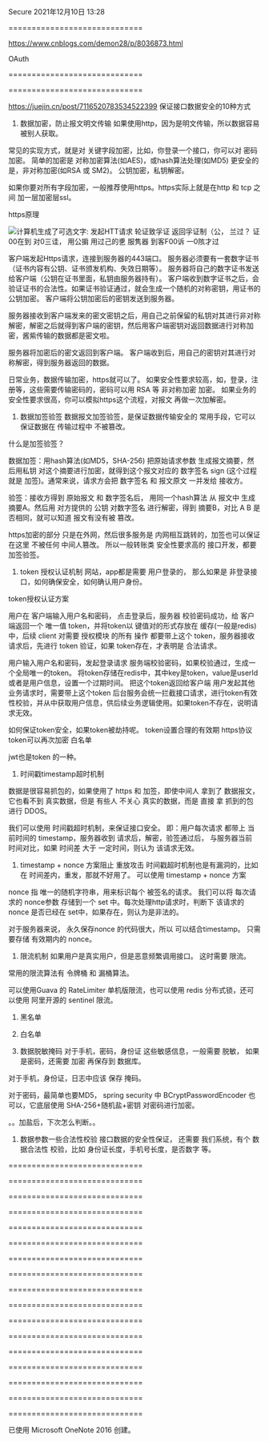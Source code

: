 Secure
2021年12月10日
13:28

=============================

https://www.cnblogs.com/demon28/p/8036873.html

OAuth

=============================

=============================

https://juejin.cn/post/7116520783534522399
保证接口数据安全的10种方式

1. 数据加密，防止报文明文传输
如果使用http，因为是明文传输，所以数据容易被别人获取。

常见的实现方式，就是对  关键字段加密，比如，你登录一个接口，你可以对  密码加密。
简单的加密是  对称加密算法(如AES)，或hash算法处理(如MD5)
更安全的是，非对称加密(如RSA  或  SM2)。  公钥加密，私钥解密。

如果你要对所有字段加密，一般推荐使用https。https实际上就是在http  和  tcp  之间  加一层加密层ssl。

https原理

![计算机生成了可选文字: 发起HTT请求 轮证致孚证 返回孚证制（公， 兰过？ 证00在到 对0三诖， 用公掮 用过己的乶 服隽器 到客F00诉 一0陔才过](../_resources/72535e78673b480cb82c1d06d04e6acd.jpg)

客户端发起Https请求，连接到服务器的443端口。
服务器必须要有一套数字证书（证书内容有公钥、证书颁发机构、失效日期等）。
服务器将自己的数字证书发送给客户端（公钥在证书里面，私钥由服务器持有）。
客户端收到数字证书之后，会验证证书的合法性。如果证书验证通过，就会生成一个随机的对称密钥，用证书的公钥加密。
客户端将公钥加密后的密钥发送到服务器。

服务器接收到客户端发来的密文密钥之后，用自己之前保留的私钥对其进行非对称解密，解密之后就得到客户端的密钥，然后用客户端密钥对返回数据进行对称加密，酱紫传输的数据都是密文啦。

服务器将加密后的密文返回到客户端。
客户端收到后，用自己的密钥对其进行对称解密，得到服务器返回的数据。

日常业务，数据传输加密，https就可以了。  如果安全性要求较高，如，登录，注册等，这些需要传输密码的，密码可以用  RSA  等  非对称加密  加密。  如果业务的安全性要求很高，你可以模拟https这个流程，对报文  再做一次加解密。

1. 数据加签验签
数据报文加签验签，是保证数据传输安全的  常用手段，它可以保证数据在  传输过程中  不被篡改。

什么是加签验签？

数据加签：用hash算法(如MD5，SHA-256)  把原始请求参数  生成报文摘要，然后用私钥  对这个摘要进行加密，就得到这个报文对应的  数字签名  sign (这个过程就是  加签)。通常来说，请求方会把  数字签名  和  报文原文  一并发给  接收方。

验签：接收方得到  原始报文  和  数字签名后，  用同一个hash算法  从  报文中  生成  摘要A。然后用  对方提供的  公钥  对数字签名  进行解密，得到  摘要B，对比  A B  是否相同，就可以知道  报文有没有被  篡改。

https加密的部分  只是在外网，然后很多服务是  内网相互跳转的，加签也可以保证  在这里  不被任何  中间人篡改。  所以一般转账类  安全性要求高的  接口开发，都要  加签验签。

1. token  授权认证机制
网站，app都是需要  用户登录的，  那么如果是  非登录接口，如何确保安全，如何确认用户身份。

token授权认证方案

用户在  客户端输入用户名和密码，  点击登录后，服务器  校验密码成功，给  客户端返回一个  唯一值  token，并将token以  键值对的形式存放在  缓存(一般是redis)中，后续  client  对需要  授权模块  的所有  操作  都要带上这个  token，服务器接收请求后，先进行  token  验证，如果  token存在，才表明是  合法请求。

用户输入用户名和密码，发起登录请求
服务端校验密码，如果校验通过，生成一个全局唯一的token。
将token存储在redis中，其中key是token，value是userId或者是用户信息，设置一个过期时间。
把这个token返回给客户端
用户发起其他业务请求时，需要带上这个token
后台服务会统一拦截接口请求，进行token有效性校验，并从中获取用户信息，供后续业务逻辑使用。如果token不存在，说明请求无效。

如何保证token安全，如果token被劫持呢。
token设置合理的有效期
https协议
token可以再次加密
白名单

jwt也是token  的一种。

1. 时间戳timestamp超时机制

数据是很容易抓包的，如果使用了  https  和  加签，即使中间人  拿到了  数据报文，它也看不到  真实数据，但是  有些人  不关心  真实的数据，而是  直接  拿  抓到的包  进行  DDOS。

我们可以使用  时间戳超时机制，来保证接口安全。  即：用户每次请求  都带上  当前时间的  timestamp，服务器收到  请求后，解密，验签通过后，  与服务器当前  时间对比，如果  时间差  大于  一定时间，则认为  该请求无效。

1. timestamp +  nonce  方案阻止  重放攻击
时间戳超时机制也是有漏洞的，比如在  时间差内，重发，那就不好用了。  可以使用  timestamp + nonce  方案

nonce  指  唯一的随机字符串，用来标识每个  被签名的请求。  我们可以将  每次请求的  nonce参数  存储到一个  set  中。每次处理http请求时，判断下  该请求的  nonce  是否已经在  set中，如果存在，则认为是非法的。

对于服务器来说，  永久保存nonce  的代码很大，所以  可以结合timestamp。  只需要存储  有效期内的  nonce。

1. 限流机制
如果用户是真实用户，但是恶意频繁调用接口。  这时需要  限流。

常用的限流算法有  令牌桶  和  漏桶算法。

可以使用Guava  的  RateLimiter  单机版限流，也可以使用  redis  分布式锁，还可以使用  阿里开源的  sentinel  限流。

1. 黑名单

1. 白名单

1. 数据脱敏掩码
对于手机，密码，身份证  这些敏感信息，一般需要  脱敏，  如果是密码，还需要  加密  再保存到  数据库。

对于手机，身份证，日志中应该  保存  掩码。

对于密码，最简单也要MD5，  spring security  中  BCryptPasswordEncoder  也可以，它底层使用  SHA-256+随机盐+密钥  对密码进行加密。

。。加盐后，下次怎么判断。。

1. 数据参数一些合法性校验
接口数据的安全性保证，  还需要  我们系统，有个  数据合法性  校验，比如  身份证长度，手机号长度，是否数字  等。

=============================

=============================

=============================

=============================

=============================

=============================

=============================

=============================

=============================

=============================

=============================

=============================

=============================

=============================

=============================

=============================

=============================

已使用 Microsoft OneNote 2016 创建。